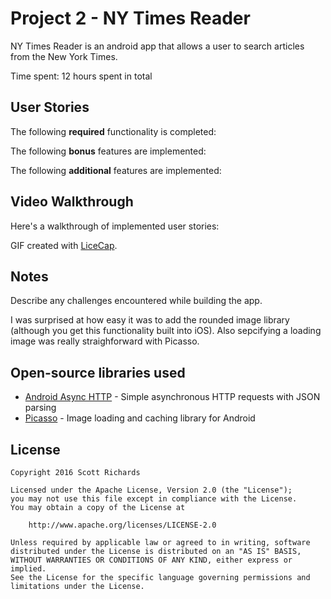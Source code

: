 # Project 2 - NY Times Reader

NY Times Reader is an android app that allows a user to search articles from the New York Times.

Time spent: 12 hours spent in total

## User Stories

The following **required** functionality is completed:



The following **bonus** features are implemented:


The following **additional** features are implemented:


## Video Walkthrough 

Here's a walkthrough of implemented user stories:

GIF created with [LiceCap](https://github.com/scottrichards/AndroidInstagramViewer/blob/master/InstagramViewer.gif).

## Notes

Describe any challenges encountered while building the app.

I was surprised at how easy it was to add the rounded image library (although you get this functionality built into iOS). Also sepcifying a loading image was really straighforward with Picasso.

## Open-source libraries used

- [Android Async HTTP](https://github.com/loopj/android-async-http) - Simple asynchronous HTTP requests with JSON parsing
- [Picasso](http://square.github.io/picasso/) - Image loading and caching library for Android

## License

    Copyright 2016 Scott Richards

    Licensed under the Apache License, Version 2.0 (the "License");
    you may not use this file except in compliance with the License.
    You may obtain a copy of the License at

        http://www.apache.org/licenses/LICENSE-2.0

    Unless required by applicable law or agreed to in writing, software
    distributed under the License is distributed on an "AS IS" BASIS,
    WITHOUT WARRANTIES OR CONDITIONS OF ANY KIND, either express or implied.
    See the License for the specific language governing permissions and
    limitations under the License.
